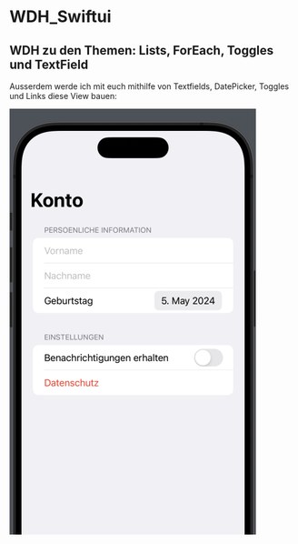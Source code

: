 # WDH_Swiftui
 WDH zu den Themen: Lists, ForEach, Toggles und TextField
--

Ausserdem werde ich mit euch mithilfe von Textfields, DatePicker, Toggles und Links diese View bauen:


![image description](WDH_SwiftUI/WDH_SwiftUI/Preview.png)
